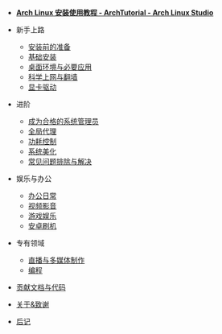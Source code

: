 - [**Arch Linux 安装使用教程 - ArchTutorial - Arch Linux Studio**](/)

- 新手上路

  - [安装前的准备](/rookie/archlinux_pre_install)
  - [基础安装](/rookie/basic_install)
  - [桌面环境与必要应用](/rookie/DE&App)
  - [科学上网与翻墙](/rookie/fxckGFW)
  - [显卡驱动](/rookie/graphic_driver)

- 进阶

  - [成为合格的系统管理员](/advanced/beAdmin)
  - [全局代理](/advanced/transparentProxy)
  - [功耗控制](/advanced/undervoltage)
  - [系统美化](/advanced/beauty)
  - [常见问题排除与解决](/advanced/troubleshooting)

- 娱乐与办公

  - [办公日常](/play&office/office)
  - [视频影音](/play&office/media)
  - [游戏娱乐](/play&office/play)
  - [安卓刷机](/play&office/android)

- 专有领域

  - [直播与多媒体制作](/exclusive/media)
  - [编程](/exclusive/code)

- [贡献文档与代码](contribution.md)
- [关于&致谢](about.md)
- [后记](postscript.md)
